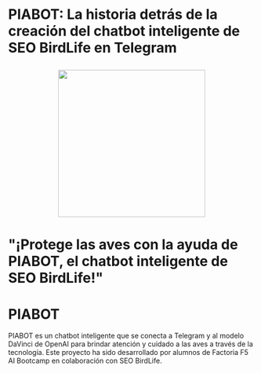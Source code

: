 <h1 align="center">
  <p align="left">PIABOT: La historia detrás de la creación del chatbot inteligente de SEO BirdLife en Telegram
</p>
  <img align="center" width="300" height="300" src="https://user-images.githubusercontent.com/108665441/229458783-2cf57206-b23e-4b6a-809f-5eb929e31e0e.png">

</h1>

# "¡Protege las aves con la ayuda de PIABOT, el chatbot inteligente de SEO BirdLife!"

# PIABOT 
PIABOT es un chatbot inteligente que se conecta a Telegram y al modelo DaVinci de OpenAI para brindar atención y cuidado a las aves a través de la tecnología. Este proyecto ha sido desarrollado por alumnos de Factoria F5 AI Bootcamp en colaboración con SEO BirdLife.
